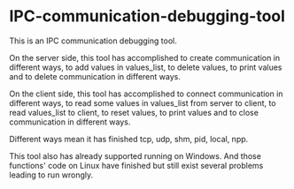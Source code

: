 # IPC-communication-debugging-tool
This is an IPC communication debugging tool. 

On the server side, this tool has accomplished to create communication in different ways, to add values in values_list, to delete values, to print values and to delete communication in different ways.

On the client side, this tool has accomplished to connect communication in different ways, to read some values in values_list from server to client, to read values_list to client, to reset values, to  print values and to close communication in different ways.

Different ways mean it has finished tcp, udp, shm, pid, local, npp.

This tool also has already supported running on Windows. And those functions' code on Linux have finished but still exist several problems leading to run wrongly.
